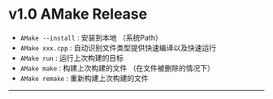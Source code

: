 # v1.0 AMake Release 
- ``AMake --install`` : 安装到本地 （系统Path）
- ``AMake xxx.cpp`` : 自动识别文件类型提供快速编译以及快速运行
- ``AMake run`` : 运行上次构建的目标
- ``AMake make`` : 构建上次构建的文件 （在文件被删除的情况下）
- ``AMake remake`` : 重新构建上次构建的文件

---
